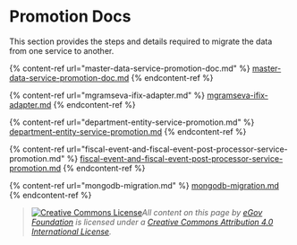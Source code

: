 # Promotion Docs

This section provides the steps and details required to migrate the data from one service to another.

{% content-ref url="master-data-service-promotion-doc.md" %}
[master-data-service-promotion-doc.md](master-data-service-promotion-doc.md)
{% endcontent-ref %}

{% content-ref url="mgramseva-ifix-adapter.md" %}
[mgramseva-ifix-adapter.md](mgramseva-ifix-adapter.md)
{% endcontent-ref %}

{% content-ref url="department-entity-service-promotion.md" %}
[department-entity-service-promotion.md](department-entity-service-promotion.md)
{% endcontent-ref %}

{% content-ref url="fiscal-event-and-fiscal-event-post-processor-service-promotion.md" %}
[fiscal-event-and-fiscal-event-post-processor-service-promotion.md](fiscal-event-and-fiscal-event-post-processor-service-promotion.md)
{% endcontent-ref %}

{% content-ref url="mongodb-migration.md" %}
[mongodb-migration.md](mongodb-migration.md)
{% endcontent-ref %}



> [![Creative Commons License](https://i.creativecommons.org/l/by/4.0/80x15.png)_​_](http://creativecommons.org/licenses/by/4.0/)_All content on this page by_ [_eGov Foundation_](https://egov.org.in/) _is licensed under a_ [_Creative Commons Attribution 4.0 International License_](http://creativecommons.org/licenses/by/4.0/)_._
